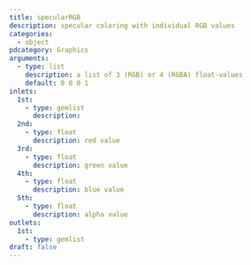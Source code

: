 ```yaml
---
title: specularRGB
description: specular coloring with individual RGB values
categories:
  - object
pdcategory: Graphics
arguments:
  - type: list
    description: a list of 3 (RGB) or 4 (RGBA) float-values
    default: 0 0 0 1
inlets:
  1st:
    - type: gemlist
      description:
  2nd:
    - type: float
      description: red value
  3rd:
    - type: float
      description: green value
  4th:
    - type: float
      description: blue value
  5th:
    - type: float
      description: alpha value
outlets:
  1st:
    - type: gemlist
draft: false
---
```

